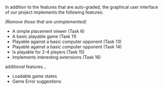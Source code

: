 In addition to the features that are auto-graded, the graphical user interface
of our project implements the following features:

*(Remove those that are unimplemented)*

 - A simple placement viewer (Task 6) 
 - A basic playable game (Task 11)
 - Playable against a basic computer opponent (Task 13)
 - Playable against a basic computer opponent (Task 14)
 - Is playable for 2-4 players (Task 15)
 - Implements interesting extensions (Task 16)

additional features...
- Loadable game states
- Game Error suggestions
